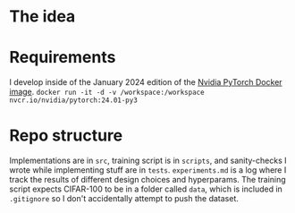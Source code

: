 
# The idea


# Requirements
I develop inside of the January 2024 edition of the [Nvidia PyTorch Docker image](https://docs.nvidia.com/deeplearning/frameworks/pytorch-release-notes/rel-24-01.html#rel-24-01).
```docker run -it -d -v /workspace:/workspace nvcr.io/nvidia/pytorch:24.01-py3```

# Repo structure
Implementations are in `src`, training script is in `scripts`, and sanity-checks I wrote while implementing stuff are in `tests`. `experiments.md` is a log where I track the results of different design choices and hyperparams. The training script expects CIFAR-100 to be in a folder called `data`, which is included in `.gitignore` so I don't accidentally attempt to push the dataset.